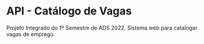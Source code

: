 # API - Catálogo de Vagas
 Projeto Integrado do 1º Semestre de ADS 2022. Sistema web para catalogar vagas de emprego.
